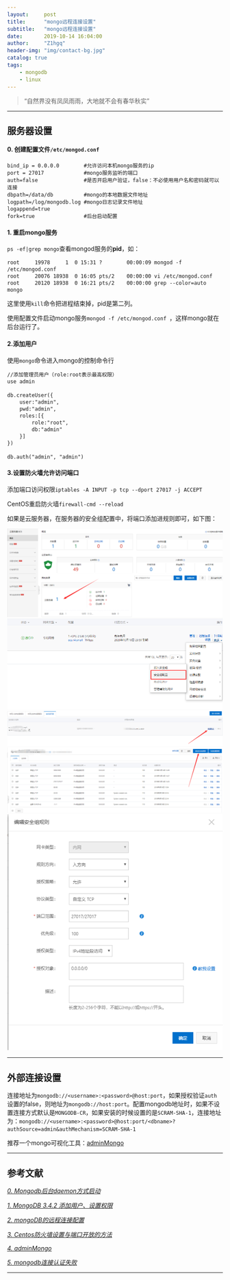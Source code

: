 ```yaml
---
layout:     post
title:      "mongo远程连接设置"
subtitle:   "mongo远程连接设置"
date:       2019-10-14 16:04:00
author:     "Z1hgq"
header-img: "img/contact-bg.jpg"
catalog: true
tags:
    - mongodb
    - linux
---
```


> “自然界没有凤凤雨雨，大地就不会有春华秋实”

---
## 服务器设置
#### 0. 创建配置文件`/etc/mongod.conf`
```
bind_ip = 0.0.0.0        #允许访问本机mongo服务的ip
port = 27017             #mongo服务监听的端口
auth=false               #是否开启用户验证，false：不必使用用户名和密码就可以连接
dbpath=/data/db          #mongo的本地数据文件地址
logpath=/log/mongodb.log #mongo日志记录文件地址
logappend=true
fork=true                #后台启动配置
```
#### 1. 重启mongo服务
`ps -ef|grep mongo`查看mongod服务的**pid**，如：

```
root     19978     1  0 15:31 ?        00:00:09 mongod -f /etc/mongod.conf
root     20076 18938  0 16:05 pts/2    00:00:00 vi /etc/mongod.conf
root     20120 18938  0 16:21 pts/2    00:00:00 grep --color=auto mongo
```

这里使用`kill`命令把进程结束掉，pid是第二列。

使用配置文件启动mongo服务`mongod -f /etc/mongod.conf `，这样mongo就在后台运行了。

#### 2.添加用户

使用`mongo`命令进入mongo的控制命令行

```
//添加管理员用户（role:root表示最高权限）
use admin

db.createUser({
    user:"admin",
    pwd:"admin",
    roles:[{
        role:"root",
        db:"admin"
    }]
})

db.auth("admin", "admin")
```

#### 3.设置防火墙允许访问端口

添加端口访问权限`iptables -A INPUT -p tcp --dport 27017 -j ACCEPT`

CentOS重启防火墙`firewall-cmd --reload`

如果是云服务器，在服务器的安全组配置中，将端口添加进规则即可，如下图：

![1](/img/20191014/1.png '1')
![2](/img/20191014/2.png '2')
![3](/img/20191014/3.png '3')
![4](/img/20191014/4.png '4')
![5](/img/20191014/5.png '5')

---

## 外部连接设置

连接地址为`mongodb://<username>:<password>@host:port`，如果授权验证`auth`设置的false，则地址为`mongodb://host:port`。配置mongodb地址时，如果不设置连接方式默认是`MONGODB-CR`，如果安装的时候设置的是`SCRAM-SHA-1`，连接地址为：`mongodb://<username>:<password>@host:port/<dbname>?authSource=admin&authMechanism=SCRAM-SHA-1`

推荐一个mongo可视化工具：[adminMongo](https://github.com/mrvautin/adminMongo)

---
## 参考文献


[*0. Mongodb后台daemon方式启动*](https://blog.csdn.net/roler_/article/details/38820247)

[*1. MongoDB 3.4.2 添加用户、设置权限*](https://blog.csdn.net/zZ_life/article/details/78664794)

[*2. mongoDB的远程连接配置*](https://blog.csdn.net/AggressionStorm/article/details/79956231)

[*3. Centos防火墙设置与端口开放的方法*](https://blog.csdn.net/u011846257/article/details/54707864)

[*4. adminMongo*](https://github.com/mrvautin/adminMongo)

[*5. mongodb连接认证失败*](https://blog.csdn.net/qq_29143909/article/details/81909991)

---


